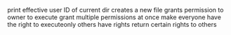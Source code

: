 print effective user ID of current dir
creates a new file
grants permission to owner to execute
grant multiple permissions at once
make everyone have the right to executeonly others have rights
return certain rights to others
